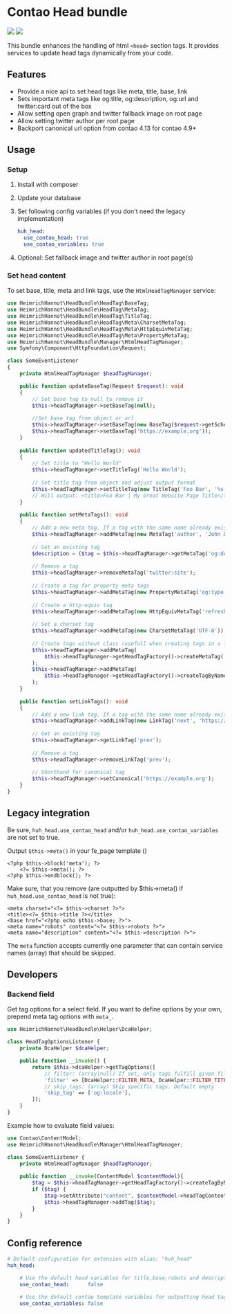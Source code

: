 # Contao Head bundle

[![](https://img.shields.io/packagist/v/heimrichhannot/contao-head-bundle.svg)](https://packagist.org/packages/heimrichhannot/contao-head-bundle)
[![](https://img.shields.io/packagist/dt/heimrichhannot/contao-head-bundle.svg)](https://packagist.org/packages/heimrichhannot/contao-head-bundle)

This bundle enhances the handling of html `<head>` section tags. It provides services to update head tags dynamically from your code.

## Features
- Provide a nice api to set head tags like meta, title, base, link
- Sets important meta tags like og:title, og:description, og:url and twitter:card out of the box
- Allow setting open graph and twitter fallback image on root page
- Allow setting twitter author per root page
- Backport canonical url option from contao 4.13 for contao 4.9+

## Usage

### Setup

1. Install with composer
2. Update your database
3. Set following config variables (if you don't need the legacy implementation)

    ```yaml
    huh_head:
      use_contao_head: true
      use_contao_variables: true
    ```
4. Optional: Set fallback image and twitter author in root page(s)

### Set head content

To set base, title, meta and link tags, use the `HtmlHeadTagManager` service:

```php
use HeimrichHannot\HeadBundle\HeadTag\BaseTag;
use HeimrichHannot\HeadBundle\HeadTag\MetaTag;
use HeimrichHannot\HeadBundle\HeadTag\TitleTag;
use HeimrichHannot\HeadBundle\HeadTag\Meta\CharsetMetaTag;
use HeimrichHannot\HeadBundle\HeadTag\Meta\HttpEquivMetaTag;
use HeimrichHannot\HeadBundle\HeadTag\Meta\PropertyMetaTag;
use HeimrichHannot\HeadBundle\Manager\HtmlHeadTagManager;
use Symfony\Component\HttpFoundation\Request;

class SomeEventListener
{
    private HtmlHeadTagManager $headTagManager;

    public function updateBaseTag(Request $request): void
    {
        // Set base tag to null to remove it
        $this->headTagManager->setBaseTag(null);
        
        //Set base tag from object or url
        $this->headTagManager->setBaseTag(new BaseTag($request->getSchemeAndHttpHost()));
        $this->headTagManager->setBaseTag('https://example.org'));
    }
    
    public function updatedTitleTag(): void
    {
        // Set title to "Hello World"
        $this->headTagManager->setTitleTag('Hello World');
        
        // Set title tag from object and adjust output format
        $this->headTagManager->setTitleTag(new TitleTag('Foo Bar', '%s | {{page::rootPageTitle}}'))
        // Will output: <title>Foo Bar | My Great Website Page Title</title>
    }
    
    public function setMetaTags(): void
    {
        // Add a new meta tag. If a tag with the same name already exists, it will be overridden
        $this->headTagManager->addMetaTag(new MetaTag('author', 'John Doe'));
        
        // Get an existing tag
        $description = ($tag = $this->headTagManager->getMetaTag('og:description')) ? $tag->getContent() : '';
        
        // Remove a tag
        $this->headTagManager->removeMetaTag('twitter:site');
        
        // Create a tag for property meta tags
        $this->headTagManager->addMetaTag(new PropertyMetaTag('og:type', 'article'));
        
        // Create a http-equiv tag
        $this->headTagManager->addMetaTag(new HttpEquivMetaTag('refresh', '30'));
        
        // Set a charset tag
        $this->headTagManager->addMetaTag(new CharsetMetaTag('UTF-8'));
        
        // Create tags without class (usefull when creating tags in a loop without custom checks)
        $this->headTagManager->addMetaTag(
            $this->headTagManager->getHeadTagFactory()->createMetaTag('description', 'Lorem ipsum!')
        );
        $this->headTagManager->addMetaTag(
            $this->headTagManager->getHeadTagFactory()->createTagByName('meta_og:url', 'https://example.org')
        );
    }
    
    public function setLinkTags(): void
    {
        // Add a new link tag. If a tag with the same name already exists, it will be overridden
        $this->headTagManager->addLinkTag(new LinkTag('next', 'https://example.org?page=2'));
        
        // Get an existing tag
        $this->headTagManager->getLinkTag('prev');
        
        // Remove a tag
        $this->headTagManager->removeLinkTag('prev');
        
        // Shorthand for canonical tag
        $this->headTagManager->setCanonical('https://example.org');
    }
}
```

## Legacy integration

Be sure, `huh_head.use_contao_head` and/or `huh_head.use_contao_variables` are not set to true.

Output `$this->meta()` in your fe_page template ()

```
<?php $this->block('meta'); ?>
    <?= $this->meta(); ?>
<?php $this->endblock(); ?>
```

Make sure, that you remove (are outputted by $this->meta() if `huh_head.use_contao_head` is not true):

```
<meta charset="<?= $this->charset ?>">
<title><?= $this->title ?></title>
<base href="<?php echo $this->base; ?>">
<meta name="robots" content="<?= $this->robots ?>">
<meta name="description" content="<?= $this->description ?>">
```

The `meta` function accepts currently one parameter that can contain service names (array) that should be skipped.

## Developers

### Backend field

Get tag options for a select field. If you want to define options by your own, prepend meta tag options with `meta_`.

```php
use HeimrichHannot\HeadBundle\Helper\DcaHelper;

class HeadTagOptionsListener {
    private DcaHelper $dcaHelper;

    public function __invoke() {
        return $this->dcaHelper->getTagOptions([
            // filter: (array|null) If set, only tags fulfill given filters will be returned. See FILTER constants for available options. Default null
            'filter' => [DcaHelper::FILTER_META, DcaHelper::FILTER_TITLE],
            // skip_tags: (array) Skip specific tags. Default empty
            'skip_tag' => ['og:locale'],
        ]);
    }
}
```

Example how to evaluate field values:

```php
use Contao\ContentModel;
use HeimrichHannot\HeadBundle\Manager\HtmlHeadTagManager;

class SomeEventListener {
    private HtmlHeadTagManager $headTagManager;
    
    public function __invoke(ContentModel $contentModel){
        $tag = $this->headTagManager->getHeadTagFactory()->createTagByName($contentModel->headTag);
        if ($tag) {
            $tag->setAttribute("content", $contentModel->headTagContent);
            $this->headTagManager->addTag($tag);
        }
    }
}
```

## Config reference

```yaml
# Default configuration for extension with alias: "huh_head"
huh_head:

    # Use the default head variables for title,base,robots and description instead of removing them from the page template.
    use_contao_head:      false

    # Use the default contao template variables for outputting head tags instead of the meta function.
    use_contao_variables: false
```